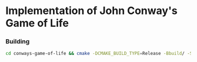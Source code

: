 # Implementation of John Conway's Game of Life

### Building
```bash
cd conways-game-of-life && cmake -DCMAKE_BUILD_TYPE=Release -Bbuild/ -S./ && cmake --build build/ -j8
```
